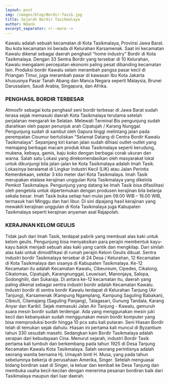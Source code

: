 ```yaml
---
layout: post
img: /images/blog/Bordir-Tasik.jpg
title: Sejarah Bordir Tasikmalaya
author: NdanG
excerpt_separator: <!--more-->
---
```


 Kawalu adalah sebuah kecamatan di Kota Tasikmalaya, Provinsi Jawa Barat. Ibu kota kecamatan ini berada di<!--more--> Kelurahan Karsamenak. Saat ini kecamatan Kawalu dikenal sebagai daerah penghasil ”home industry” Bordir di Kota Tasikmalaya. Dengan 33 Sentra Bordir yang tersebar di 10 Kelurahan, Kawalu mengalami percepatan ekonomi paling pesat dibanding kecamatan lain. Produksi bordir Kawalu selain merambah pangsa pasar kecil di Priangan Timur, juga merambah pasar di kawasan Ibu Kota Jakarta khususnya Pasar Tanah Abang dan Manca Negara seperti Malaysia, Brunei Darussalam, Saudi Arabia, Singapura, dan Afrika.

### PENGHASIL BORDIR TERBESAR

Atmosfir sebagai kota penghasil seni bordir terbesar di Jawa Barat sudah terasa sejak memasuki daerah Kota Tasikmalaya terutama setelah perjalanan mengarah ke Selatan. Melewati Terminal Bis pengunjung sudah diarahkan oleh papan penunjuk arah Cipatujah / Karang Nunggal. Pengunjung sudah di sambut oleh Gapura tinggi melintang jalan pada perempatan Cisumur bertuliskan "Selamat Datang di Centra Bordir Kawalu Tasikmalaya". Sepanjang kiri kanan jalan sudah dihiasi outlet-outlet yang memajang berbagai macam produk khas Tasikmalaya seperti kerudung, mukena, kebaya, gamis, baju koko dengan berbagai corak ukuran dan warna. Salah satu Lokasi yang direkomendasikan oleh masyarakat lokal untuk dikunjungi bila jalan-jalan ke Kota Tasikmalaya adalah Imah Tasik. Lokasinya beralamat di Lingkar Industri Kecil (LIK) atau Jalan Perintis Kemerdekaan, sekitar 3 kilo meter dari Kota Tasikmalaya. Imah Tasik merupakan etalase kerajinan unggulan Kota Tasikmalaya yang dikelola Pemkot Tasikmalaya. Pengunjung yang datang ke Imah Tasik bisa difasilitasi oleh pengelola untuk dipertemukan dengan produsen kerajinan bila belanja sekala besar. Imah Tasik buka setiap hari mulai jam 09.00 WIB – 16.00 WIB, termasuk hari Minggu dan hari libur.  Di sini dipajang hasil kerajinan yang mewakili kerajinan unggulan di Kota Tasikmalaya juga Kabupaten Tasikmalaya seperti kerajinan anyaman asal Rajapolah.

### KERAJINAN KELOM GEULIS

Tidak jauh dari Imah Tasik, terdapat pabrik yang membuat alas kaki untuk kelom geulis. Pengunjung bisa menyaksikan para perajin membentuk kayu-kayu balok menjadi sebuah alas kaki yang cantik dan  mengkilap. Dari sinilah alas kaki untuk dimodifikasi di rumah perajin Kelom Geulis dibuat. Sentra industri bordir Tasikmalaya tersebar di 24 Desa / Kelurahan, 12 Kecamatan di Kota Tasikmalaya dan sisanya di Kabupaten Tasikmalaya. Ke-12 Kecamatan itu adalah Kecamatan Kawalu, Cibeureum, Cipedes, Cikalong, Cikatomas, Cipatujah, Karangnunggal, Leuwisari, Manonjaya, Salopa, Sodonghilir, dan Sukaraja. Di antara ke-12 kecamatan itu, daerah yang paling dikenal sebagai sentra industri bordir adalah Kecamatan Kawalu. Industri bordir di sentra bordir Kawalu terdapat di Kelurahan Tanjung (Air Tanjung), Karsamenak (Kampung Ngamplang, Kampung Saguling Babakan), Cibeuti, Cilamajang (Saguling Panjang), Talagasari, Gunung Tandala, Karang Anyar dan Karikil.
Sejak memasuki Jalan Air Tanjung - Kawalu, gemuruh suara mesin bordir sudah terdengar. Ada yang menggunakan mesin juki kecil dan kebanyakan sudah menggunakan mesin bordir komputer yang bisa memproduksi bordir hingga 10 pcs satu kali putaran. Seni Hiasan Bordir telah di temukan sejak dahulu. Hiasan ini pertama kali muncul di Byzantium tahun 330 sesudah masehi. Sedangkan kain Bordir Tasikmalaya adalah serapan dari kebudayaan Cina. Menurut sejarah, industri Bordir Tasik pertama kali tumbuh dan berkembang pada tahun 1925 di Desa Tanjung Kecamatan Kawalu Kota Tasikmalaya. Salah seorang perintisnya adalah seorang wanita bernama Hj. Umayah binti H. Musa, yang pada tahun sebelumnya bekerja di perusahaan Amerika, Singer. Setelah menguasai bidang bordiran saat di Singer, ia keluar dan kembali ke Desa Tanjung dan membuka usaha kecil-kecilan dengan menerima pesanan bordiran baik dari Tasikmalaya maupun dari luar daerah.
